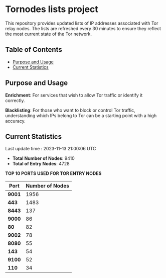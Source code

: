 # Tornodes lists project

This repository provides updated lists of IP addresses associated with Tor relay nodes. The lists are refreshed every 30 minutes to ensure they reflect the most current state of the Tor network.

## Table of Contents

- [Purpose and Usage](#purpose-and-usage)
- [Current Statistics](#current-statistics)


## Purpose and Usage

**Enrichment**: For services that wish to allow Tor traffic or identify it correctly.

**Blacklisting**: For those who want to block or control Tor traffic, understanding which IPs belong to Tor can be a starting point with a high accuracy.

## Current Statistics

Last update time : 2023-11-13 21:00:06 UTC

- **Total Number of Nodes**: 9410
- **Total of Entry Nodes**: 4728

**TOP 10 PORTS USED FOR TOR ENTRY NODES**

| **Port** | **Number of Nodes** |
|------|-----------------|
| **9001**   | 1956  |
| **443**   | 1483  |
| **8443**   | 137  |
| **9000**   | 86  |
| **80**   | 82  |
| **9002**   | 78  |
| **8080**   | 55  |
| **143**   | 54  |
| **9100**   | 52  |
| **110**   | 34  |

